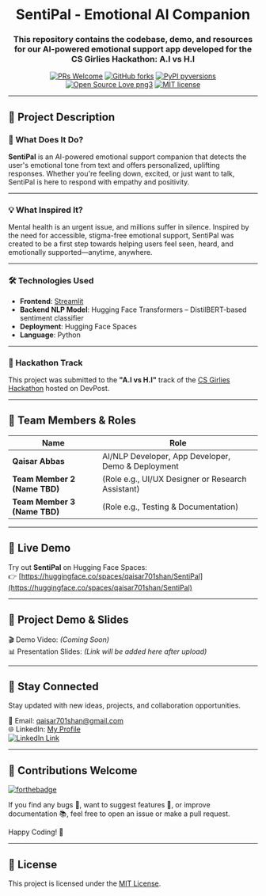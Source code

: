 <div align="center">
  <h1>SentiPal - Emotional AI Companion</h1>
  <h3>This repository contains the codebase, demo, and resources for our AI-powered emotional support app developed for the CS Girlies Hackathon: A.I vs H.I</h3>

  [![PRs Welcome](https://img.shields.io/badge/PRs-welcome-brightgreen.svg?style=flat-square)](http://makeapullrequest.com)
  [![GitHub forks](https://img.shields.io/github/forks/QaisarAbbas2024/SentiPal.svg?style=social&label=Fork&maxAge=2592000)](https://github.com/QaisarAbbas2024/SentiPal)
  [![PyPI pyversions](https://img.shields.io/pypi/pyversions/ansicolortags.svg)](https://pypi.python.org/pypi/ansicolortags/)
  [![Open Source Love png3](https://badges.frapsoft.com/os/v3/open-source.png?v=103)](https://github.com/ellerbrock/open-source-badges/)
  [![MIT license](https://img.shields.io/badge/License-MIT-blue.svg)](https://lbesson.mit-license.org/)
</div>

---

## 🚀 Project Description

### 🧠 What Does It Do?
**SentiPal** is an AI-powered emotional support companion that detects the user's emotional tone from text and offers personalized, uplifting responses. Whether you're feeling down, excited, or just want to talk, SentiPal is here to respond with empathy and positivity.

---

### 💡 What Inspired It?
Mental health is an urgent issue, and millions suffer in silence. Inspired by the need for accessible, stigma-free emotional support, SentiPal was created to be a first step towards helping users feel seen, heard, and emotionally supported—anytime, anywhere.

---

### 🛠️ Technologies Used
- **Frontend**: [Streamlit](https://streamlit.io/)
- **Backend NLP Model**: Hugging Face Transformers – DistilBERT-based sentiment classifier
- **Deployment**: Hugging Face Spaces
- **Language**: Python

---

### 🎯 Hackathon Track
This project was submitted to the **"A.I vs H.I"** track of the [CS Girlies Hackathon](https://devpost.com/) hosted on DevPost.

---

## 👥 Team Members & Roles

| Name           | Role                           |
|----------------|--------------------------------|
| **Qaisar Abbas** | AI/NLP Developer, App Developer, Demo & Deployment |
| **Team Member 2 (Name TBD)** | (Role e.g., UI/UX Designer or Research Assistant) |
| **Team Member 3 (Name TBD)** | (Role e.g., Testing & Documentation) |

---

## 🔗 Live Demo

Try out **SentiPal** on Hugging Face Spaces:  
👉 [https://huggingface.co/spaces/qaisar701shan/SentiPal](https://huggingface.co/spaces/qaisar701shan/SentiPal)

---

## 🎥 Project Demo & Slides

🎬 Demo Video: *(Coming Soon)*  
📊 Presentation Slides: *(Link will be added here after upload)*

---

## 📩 Stay Connected

Stay updated with new ideas, projects, and collaboration opportunities.

📧 Email: qaisar701shan@gmail.com  
🌐 LinkedIn: [My Profile](https://www.linkedin.com/in/qaisar-abbas2024/)  
[![LinkedIn Link](https://img.shields.io/badge/Connect-QaisarAbbas-green.svg?logo=linkedin&longCache=true&style=social&label=Connect)](https://www.linkedin.com/in/qaisar-abbas2024/)

---

## 💖 Contributions Welcome

[![forthebadge](https://forthebadge.com/images/badges/built-with-love.svg)](#)

If you find any bugs 🐞, want to suggest features 🌟, or improve documentation 📚, feel free to open an issue or make a pull request.

Happy Coding! 🚀

---

## 📜 License

This project is licensed under the [MIT License](https://lbesson.mit-license.org/).
